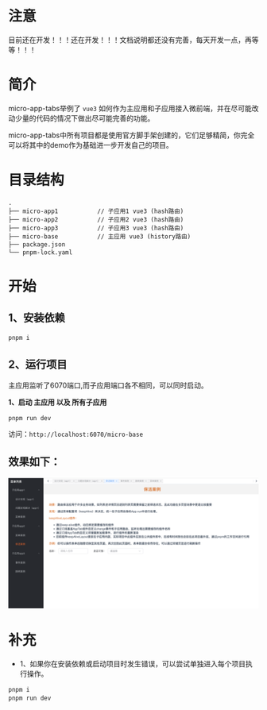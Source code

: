 # 注意

目前还在开发！！！还在开发！！！文档说明都还没有完善，每天开发一点，再等等！！！

# 简介

micro-app-tabs举例了 `vue3` 如何作为主应用和子应用接入微前端，并在尽可能改动少量的代码的情况下做出尽可能完善的功能。

micro-app-tabs中所有项目都是使用官方脚手架创建的，它们足够精简，你完全可以将其中的demo作为基础进一步开发自己的项目。


# 目录结构
```
.
├── micro-app1           // 子应用1 vue3 (hash路由)
├── micro-app2           // 子应用2 vue3 (hash路由)
├── micro-app3           // 子应用3 vue3 (hash路由)
├── micro-base           // 主应用 vue3 (history路由)
├── package.json
└── pnpm-lock.yaml
```

# 开始

## 1、安装依赖

```bash
pnpm i
```


## 2、运行项目
主应用监听了6070端口,而子应用端口各不相同，可以同时启动。

**1、启动 主应用 以及 所有子应用**

```bash
pnpm run dev
```

访问：`http://localhost:6070/micro-base`


## 效果如下：
![](./example.png)


# 补充
- 1、如果你在安装依赖或启动项目时发生错误，可以尝试单独进入每个项目执行操作。
```bash
pnpm i
pnpm run dev
```
